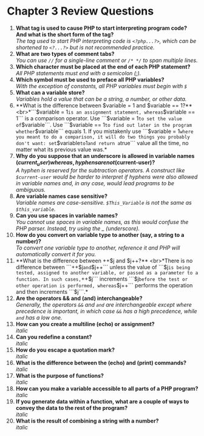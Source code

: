# Chapter 3 Review Questions
1. **What tag is used to cause PHP to start interpreting program code? And what is the short form of the tag?**
<br>*The tag used to start PHP interpreting code is ```<?php...?>```, which can be shortened to ```<?...?>``` but is not recommended practice.*<br>
2. **What are two types of comment tabs?**
<br>*You can use ```//``` for a single-line comment or ```/* */``` to span multiple lines.*<br>
3. **Which character must be placed at the end of each PHP statement?**
<br>*All PHP statements must end with a semicolon (;).*<br>
4. **Which symbol must be used to preface all PHP variables?**
<br>*With the exception of constants, all PHP variables must begin with ```$```*
5. **What can a variable store?**
<br>*Variables hold a value that can be a string, a number, or other data.*<br>
6. **What is the difference between $variable = 1 and $variable == 1?**
<br>*```$variable = 1``` is an assignment statement, whereas ```$variable == 1``` is a comparison operator. Use ```$variable = 1``` to set the value of ```$variable```. Use ```$variable == 1``` to find out later in the program whether ```$variable``` equals 1. If you mistakenly use ```$variable = 1``` where you meant to do a comparison, it will do two things you probably don't want: set ```$variable``` to ```1``` and return a ```true``` value all the time, no matter what its previous value was.*<br>
7. **Why do you suppose that an underscore is allowed in variable names ($current_user) whereas, hyphens are not ($current-user)?**
<br>*A hyphen is reserved for the subtraction operators. A construct like ```$current-user``` would be harder to interpret if hyphens were also allowed in variable names and, in any case, would lead programs to be ambiguous.*<br>
8. **Are variable names case sensitive?**
<br>*Variable names are case-sensitive. ```$This_Variable``` is not the same as ```$this_variable```.*<br>
9. **Can you use spaces in variable names?**
<br>*You cannot use spaces in variable names, as this would confuse the PHP parser. Instead, try using the _ (underscore).*<br>
10. **How do you convert on variable type to another (say, a string to a number)?**
<br>*To convert one variable type to another, reference it and PHP will automatically convert it for you.*<br>
11. **What is the difference between ++$j and $j++?**
<br>*There is no difference between ```++$j``` and ```$j++``` unless the value of ```$j``` is being tested, assigned to another variable, or passed as a parameter to a function. In such cases, ```++$j``` increments ```$j``` before the test or other operation is performed, whereas ```$j++``` performs the operation and then increments ```$j```.*<br>
12. **Are the operators && and (and) interchangeable?**
<br>*Generally, the operators ```&&``` and ```and``` are interchangeable except where precedence is important, in which case ```&&``` has a high precedence, while ```and``` has a low one.*<br>
13. **How can you create a multiline (echo) or assignment?**
<br>*italic*<br>
14. **Can you redefine a constant?**
<br>*italic*<br>
15. **How do you escape a quotation mark?**
<br>*italic*<br>
16. **What is the difference between the (echo) and (print) commands?**
<br>*italic*<br>
17. **What is the purpose of functions?**
<br>*italic*<br>
18. **How can you make a variable accessible to all parts of a PHP program?**
<br>*italic*<br>
19. **If you generate data within a function, what are a couple of ways to convey the data to the rest of the program?**
<br>*italic*<br>
20. **What is the result of combining a string with a number?**
<br>*italic*<br>
